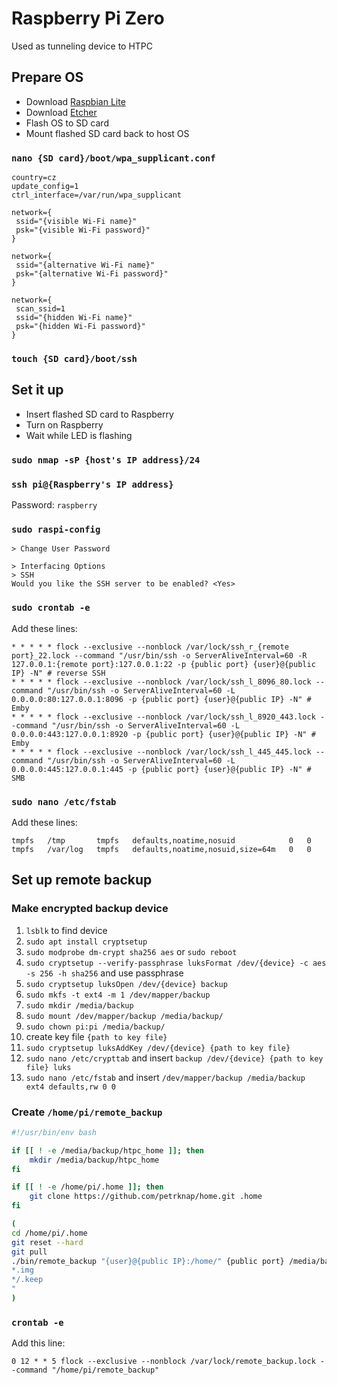 # Raspberry Pi Zero

Used as tunneling device to HTPC



## Prepare OS

* Download [Raspbian Lite](https://www.raspberrypi.org/downloads/raspbian/)
* Download [Etcher](https://etcher.io/)
* Flash OS to SD card
* Mount flashed SD card back to host OS


### `nano {SD card}/boot/wpa_supplicant.conf`

```
country=cz
update_config=1
ctrl_interface=/var/run/wpa_supplicant

network={
 ssid="{visible Wi-Fi name}"
 psk="{visible Wi-Fi password}"
}

network={
 ssid="{alternative Wi-Fi name}"
 psk="{alternative Wi-Fi password}"
}

network={
 scan_ssid=1
 ssid="{hidden Wi-Fi name}"
 psk="{hidden Wi-Fi password}"
}
```


### `touch {SD card}/boot/ssh`



## Set it up

* Insert flashed SD card to Raspberry
* Turn on Raspberry
* Wait while LED is flashing


### `sudo nmap -sP {host's IP address}/24`


### `ssh pi@{Raspberry's IP address}`

Password: `raspberry`


### `sudo raspi-config`

```
> Change User Password
```

```
> Interfacing Options
> SSH
Would you like the SSH server to be enabled? <Yes>
```


### `sudo crontab -e`

Add these lines:

```
* * * * * flock --exclusive --nonblock /var/lock/ssh_r_{remote port}_22.lock --command "/usr/bin/ssh -o ServerAliveInterval=60 -R 127.0.0.1:{remote port}:127.0.0.1:22 -p {public port} {user}@{public IP} -N" # reverse SSH
* * * * * flock --exclusive --nonblock /var/lock/ssh_l_8096_80.lock --command "/usr/bin/ssh -o ServerAliveInterval=60 -L 0.0.0.0:80:127.0.0.1:8096 -p {public port} {user}@{public IP} -N" # Emby
* * * * * flock --exclusive --nonblock /var/lock/ssh_l_8920_443.lock --command "/usr/bin/ssh -o ServerAliveInterval=60 -L 0.0.0.0:443:127.0.0.1:8920 -p {public port} {user}@{public IP} -N" # Emby
* * * * * flock --exclusive --nonblock /var/lock/ssh_l_445_445.lock --command "/usr/bin/ssh -o ServerAliveInterval=60 -L 0.0.0.0:445:127.0.0.1:445 -p {public port} {user}@{public IP} -N" # SMB
```


### `sudo nano /etc/fstab`

Add these lines:

```
tmpfs   /tmp       tmpfs   defaults,noatime,nosuid            0   0
tmpfs   /var/log   tmpfs   defaults,noatime,nosuid,size=64m   0   0
```



## Set up remote backup


### Make encrypted backup device

1. `lsblk` to find device
1. `sudo apt install cryptsetup`
1. `sudo modprobe dm-crypt sha256 aes` or `sudo reboot`
1. `sudo cryptsetup --verify-passphrase luksFormat /dev/{device} -c aes -s 256 -h sha256` and use passphrase
1. `sudo cryptsetup luksOpen /dev/{device} backup`
1. `sudo mkfs -t ext4 -m 1 /dev/mapper/backup`
1. `sudo mkdir /media/backup`
1. `sudo mount /dev/mapper/backup /media/backup/`
1. `sudo chown pi:pi /media/backup/`
1. create key file `{path to key file}`
1. `sudo cryptsetup luksAddKey /dev/{device} {path to key file}`
1. `sudo nano /etc/crypttab` and insert `backup /dev/{device} {path to key file} luks`
1. `sudo nano /etc/fstab` and insert `/dev/mapper/backup /media/backup ext4 defaults,rw 0 0`


### Create `/home/pi/remote_backup`

```bash
#!/usr/bin/env bash

if [[ ! -e /media/backup/htpc_home ]]; then
    mkdir /media/backup/htpc_home
fi

if [[ ! -e /home/pi/.home ]]; then
    git clone https://github.com/petrknap/home.git .home
fi

(
cd /home/pi/.home
git reset --hard
git pull
./bin/remote_backup "{user}@{public IP}:/home/" {public port} /media/backup/htpc_home "
*.img
*/.keep
"
)
```


### `crontab -e`

Add this line:

```
0 12 * * 5 flock --exclusive --nonblock /var/lock/remote_backup.lock --command "/home/pi/remote_backup"
```
